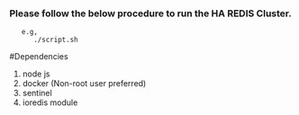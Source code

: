 ### Please follow the below procedure to run the HA REDIS Cluster.
```
   e.g,
      ./script.sh
```
#Dependencies
1. node js
2. docker (Non-root user preferred)
3. sentinel
4. ioredis module
